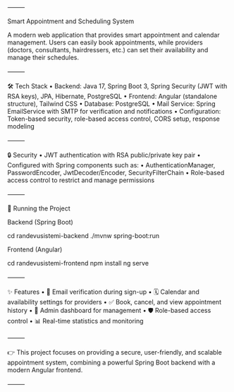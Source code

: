 

⸻

Smart Appointment and Scheduling System

A modern web application that provides smart appointment and calendar management.
Users can easily book appointments, while providers (doctors, consultants, hairdressers, etc.) can set their availability and manage their schedules.

⸻

🛠️ Tech Stack
	•	Backend: Java 17, Spring Boot 3, Spring Security (JWT with RSA keys), JPA, Hibernate, PostgreSQL
	•	Frontend: Angular (standalone structure), Tailwind CSS
	•	Database: PostgreSQL
	•	Mail Service: Spring EmailService with SMTP for verification and notifications
	•	Configuration: Token-based security, role-based access control, CORS setup, response modeling

⸻

🔒 Security
	•	JWT authentication with RSA public/private key pair
	•	Configured with Spring components such as:
	•	AuthenticationManager, PasswordEncoder, JwtDecoder/Encoder, SecurityFilterChain
	•	Role-based access control to restrict and manage permissions

⸻

🚀 Running the Project

Backend (Spring Boot)

cd randevusistemi-backend
./mvnw spring-boot:run

Frontend (Angular)

cd randevusistemi-frontend
npm install
ng serve


⸻

✨ Features
	•	📧 Email verification during sign-up
	•	🗓️ Calendar and availability settings for providers
	•	✅ Book, cancel, and view appointment history
	•	🧠 Admin dashboard for management
	•	🛡️ Role-based access control
	•	📊 Real-time statistics and monitoring

⸻

👉 This project focuses on providing a secure, user-friendly, and scalable appointment system, combining a powerful Spring Boot backend with a modern Angular frontend.

⸻

